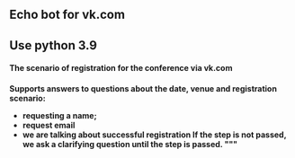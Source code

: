 
<h2>Echo bot for vk.com<h2>
 Use python 3.9

 <h4>The scenario of registration for the conference via vk.com<h4>

 Supports answers to questions about the date, venue and registration scenario:
 - requesting a name;
 - request email
 - we are talking about successful registration
 If the step is not passed, we ask a clarifying question until the step is passed.
 """
